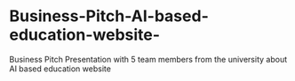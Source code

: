 # Business-Pitch-AI-based-education-website-
Business Pitch Presentation with 5 team members from the university about AI based education website 
